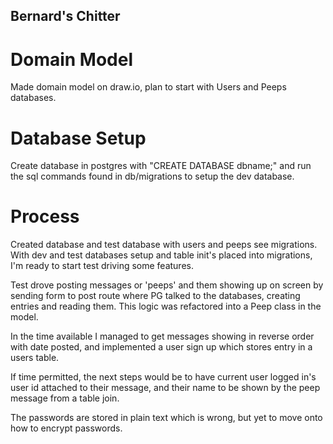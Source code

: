 ## Bernard's Chitter

# Domain Model

Made domain model on draw.io, plan to start with Users and Peeps databases.

# Database Setup

Create database in postgres with "CREATE DATABASE dbname;" and run the sql commands found in db/migrations to setup the dev database.

# Process

Created database and test database with users and peeps see migrations.
With dev and test databases setup and table init's placed into migrations, I'm ready to start test driving some features. 

Test drove posting messages or 'peeps' and them showing up on screen by sending form to post route where PG talked to the 
databases, creating entries and reading them. This logic was refactored into a Peep class in the model.

In the time available I managed to get messages showing in reverse order with date posted, and implemented a user sign up which 
stores entry in a users table.

If time permitted, the next steps would be to have current user logged in's user id attached to their message, and their name
to be shown by the peep message from a table join.

The passwords are stored in plain text which is wrong, but yet to move onto how to encrypt passwords.